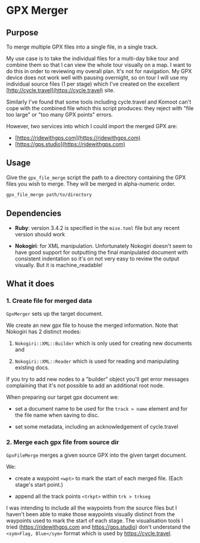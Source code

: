 # GPX Merger

## Purpose

To merge multiple GPX files into a single file, in a single track.

My use case is to take the individual files for a multi-day bike tour and
combine them so that I can view the whole tour visually on a map. I want to do
this in order to reviewing my overall plan. It's not for navigation. My GPX
device does not work well with pausing overnight, so on tour I will use my
individual source files (1 per stage) which I've created on the excellent
[http://cycle.travel](https://cycle.travel) site.

Similarly I've found that some tools including cycle.travel and Komoot can't
cope with the combined file which this script produces: they reject with "file
too large" or "too many GPX points" errors.

However, two services into which I could import the merged GPX are:

- [https://ridewithgps.com](https://ridewithgps.com)
- [https://gps.studio](https://ridewithgps.com)

## Usage

Give the `gpx_file_merge` script the path to a directory containing the GPX files
you wish to merge. They will be merged in alpha-numeric order.

```sh
gpx_file_merge path/to/directory
```

## Dependencies

- **Ruby**: version 3.4.2 is specified in the `mise.toml` file but any recent version
  should work

- **Nokogiri**: for XML manipulation. Unfortunately Nokogiri doesn't seem to
  have good support for outputting the final manipulated document with
  consistent indentation so it's on not very easy to review the output visually.
  But it is machine_readable!

## What it does

### 1. Create file for merged data

`GpxMerger` sets up the target document.

We create an new gpx file to house the merged information. Note that Nokogiri
has 2 distinct modes:

1. `Nokogiri::XML::Builder` which is only used for creating new documents and

2. `Nokogiri::XML::Reader` which is used for reading and manipulating existing
  docs.

If you try to add new nodes to a "builder" object you'll get error messages
complaining that it's not possible to add an additional root node.

When preparing our target gpx document we:

- set a document name to be used for the `track > name` element and for the file
  name when saving to disc.

- set some metadata, including an acknowledgement of cycle.travel

### 2. Merge each gpx file from source dir

`GpxFileMerge` merges a given source GPX into the given target document.

We:

- create a waypoint `<wpt>` to mark the start of each merged file. (Each stage's
  start point.)

- append all the track points `<trkpt>` within `trk > trkseg`

I was intending to include all the waypoints from the source files but I haven't
been able to make those waypoints visually distinct from the waypoints used to
mark the start of each stage. The visualisation tools I tried
(https://ridewithgps.com and https://gps.studio) don't understand the `<sym>Flag,
Blue</sym>` format which is used by https://cycle.travel.
